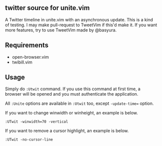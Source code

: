 ## twitter source for unite.vim

A Twitter timeline in unite.vim with an asynchronous update. This is a kind of testing. I may make pull-request to TweetVim if this'd make it.
If you want more features, try to use TweetVim made by @basyura.

## Requirements

- open-browser.vim
- twibill.vim

## Usage

Simply do `:Utwit` command.
If you use this command at first time, a browser will be opened and you must authenticate the application.

All `:Unite` options are available in `:Utwit` too, except `-update-time=` option.

If you want to change winwidth or winheight, an example is below.

    :UTwit -winwidth=70 -vertical

If you want to remove a cursor highlight, an example is below.

    :UTwit -no-cursor-line
